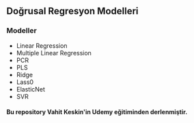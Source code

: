 ## Doğrusal Regresyon Modelleri

### Modeller

- Linear Regression
- Multiple Linear Regression
- PCR
- PLS
- Ridge
- Lass0
- ElasticNet
- SVR


#### Bu repository Vahit Keskin'in Udemy eğitiminden derlenmiştir.
